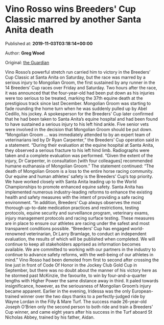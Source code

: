 
# Vino Rosso wins Breeders' Cup Classic marred by another Santa Anita death

Published at: **2019-11-03T03:18:14+00:00**

Author: **Greg Wood**

Original: [the Guardian](https://www.theguardian.com/sport/2019/nov/02/breeders-cup-classic-vino-rosso-mongolian-groom)

Vino Rosso’s powerful stretch run carried him to victory in the Breeders’ Cup Classic at Santa Anita on Saturday, but the race was marred by a serious injury to Mongolian Groom, the first sustained by any runner in the 14 Breeders’ Cup races over Friday and Saturday. Two hours after the race, it was announced that the four-year-old had been put down as his injuries were too serious to be treated, marking the 37th equine death at the prestigious track since last December.
Mongolian Groom was starting to fade rounding the home turn when he was suddenly pulled up by Abel Cedillo, his jockey. A spokesperson for the Breeders’ Cup later confirmed that he had been taken to Santa Anita’s equine hospital and had been found to have sustained a serious injury to his left hind ankle.
Five senior vets were involved in the decision that Mongolian Groom should be put down.
“Mongolian Groom … was immediately attended to by an expert team of veterinarians led by Dr Ryan Carpenter,” the Breeders’ Cup operation said in a statement. “During their evaluation at the equine hospital at Santa Anita, they observed a serious fracture to his left hind limb. Radiographs were taken and a complete evaluation was performed.
“Given the extent of the injury, Dr Carpenter, in consultation [with four colleagues] recommended humane euthanasia of Mongolian Groom.”
The statement continued: “The death of Mongolian Groom is a loss to the entire horse racing community. Our equine and human athletes’ safety is the Breeders’ Cup’s top priority. We have worked closely with Santa Anita leading up to the World Championships to promote enhanced equine safety. Santa Anita has implemented numerous industry-leading reforms to enhance the existing health and safety measures with the intent of providing a safe racing environment.
“In addition, Breeders’ Cup always observes the most thorough up-to-date medication practices and restrictions, testing protocols, equine security and surveillance program, veterinary exams, injury management protocols and racing surface testing. These measures are in place to ensure our athletes are racing under the safest and most transparent conditions possible.
“Breeders’ Cup has engaged world-renowned veterinarian, Dr.Larry Bramlage, to conduct an independent evaluation, the results of which will be published when completed. We will continue to keep all stakeholders apprised as information becomes available. We are committed to working with our partners in the industry to continue to advance safety reforms, with the well-being of our athletes in mind.”
Vino Rosso had been demoted from first to second after crossing the line just in front of Code Of Honor in the Jockey Club Gold Cup in September, but there was no doubt about the manner of his victory here as he stormed past McKinzie, the favourite, to win by four-and-a-quarter lengths with Higher Power the same distance away in third. It paled towards insignificance, however, as the seriousness of Mongolian Groom’s injury became apparent.
Earlier in the evening, Iridessa was the only European-trained winner over the two days thanks to a perfectly-judged ride by Wayne Lordan in the Filly & Mare Turf. The success made 26-year-old Joseph O’Brien only the second person to both ride and train a Breeders’ Cup winner, and came eight years after his success in the Turf aboard St Nicholas Abbey, trained by his father, Aidan.
